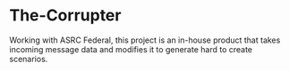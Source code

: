 # The-Corrupter
Working with ASRC Federal, this project is an in-house product that takes incoming message data and modifies it to generate hard to create scenarios. 
